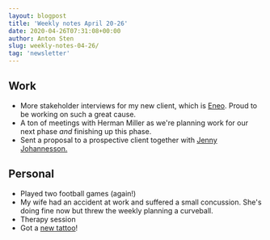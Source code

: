 ```yaml
---
layout: blogpost
title: 'Weekly notes April 20-26'
date: 2020-04-26T07:31:08+00:00
author: Anton Sten
slug: weekly-notes-04-26/
tag: 'newsletter'
---
```


## Work

- More stakeholder interviews for my new client, which is [Eneo](https://eneosolutions.se/en-start/). Proud to be working on such a great cause.
- A ton of meetings with Herman Miller as we're planning work for our next phase _and_ finishing up this phase.
- Sent a proposal to a prospective client together with [Jenny Johannesson.](http://www.jennyjohannesson.com)


## Personal

- Played two football games (again!)
- My wife had an accident at work and suffered a small concussion. She's doing fine now but threw the weekly planning a curveball.
- Therapy session
- Got a [new tattoo](https://twitter.com/antonsten/status/1252530008553332738?s=20)!
